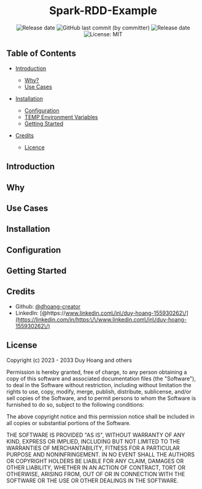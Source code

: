 <div align="center">

# Spark-RDD-Example


<img alt="Release date" src="https://img.shields.io/badge/release date-July 2023-red">
<img alt="GitHub last commit (by committer)" src="https://img.shields.io/github/last-commit/dhoang-creator/TaglessFinalTesting">
<img alt="Release date" src="https://img.shields.io/badge/dependenices-to upate-blue">
<img alt="License: MIT" src="https://img.shields.io/badge/License-MIT-yellow.svg" />
  
</div>
  
## <a name='TOC'>Table of Contents</a>

- [Introduction](#introduction)
    - [Why?](#why?)
    - [Use Cases](#use_cases)

- [Installation](#installation)
    - [Configuration](#configuration)
    - [TEMP Environment Variables](#environment_variables)
    - [Getting Started](#getting_started)

- [Credits](#credits)
    - [Licence](#licence)

## Introduction


## Why


## Use Cases


## Installation


## Configuration


## Getting Started


## Credits

* Github: [@dhoang-creator](https://github.com/dhoang-creator)
* LinkedIn: [@https:\/\/www.linkedin.com\/in\/duy-hoang-155930262\/](https://linkedin.com/in/https:\/\/www.linkedin.com\/in\/duy-hoang-155930262\/)

## License

Copyright (c) 2023 - 2033 Duy Hoang and others

Permission is hereby granted, free of charge, to any person obtaining
a copy of this software and associated documentation files (the
"Software"), to deal in the Software without restriction, including
without limitation the rights to use, copy, modify, merge, publish,
distribute, sublicense, and/or sell copies of the Software, and to
permit persons to whom the Software is furnished to do so, subject to
the following conditions:

The above copyright notice and this permission notice shall be
included in all copies or substantial portions of the Software.

THE SOFTWARE IS PROVIDED "AS IS", WITHOUT WARRANTY OF ANY KIND,
EXPRESS OR IMPLIED, INCLUDING BUT NOT LIMITED TO THE WARRANTIES OF
MERCHANTABILITY, FITNESS FOR A PARTICULAR PURPOSE AND
NONINFRINGEMENT. IN NO EVENT SHALL THE AUTHORS OR COPYRIGHT HOLDERS BE
LIABLE FOR ANY CLAIM, DAMAGES OR OTHER LIABILITY, WHETHER IN AN ACTION
OF CONTRACT, TORT OR OTHERWISE, ARISING FROM, OUT OF OR IN CONNECTION
WITH THE SOFTWARE OR THE USE OR OTHER DEALINGS IN THE SOFTWARE.
